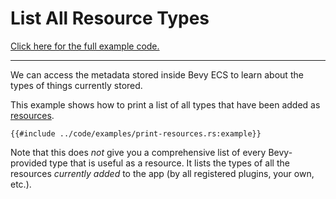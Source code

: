 # List All Resource Types

[Click here for the full example code.](../code/examples/print-resources.rs)

---

We can access the metadata stored inside Bevy ECS to learn about the types
of things currently stored.

This example shows how to print a list of all types that have been added as
[resources](../programming/res.md).

```rust,no_run,noplayground
{{#include ../code/examples/print-resources.rs:example}}
```

Note that this does *not* give you a comprehensive list of every Bevy-provided
type that is useful as a resource. It lists the types of all the resources
*currently added* to the app (by all registered plugins, your own, etc.).
